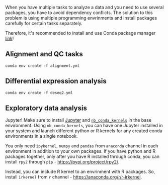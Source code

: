 When you have multiple tasks to analyze a data and you need to use several packages, you have to avoid dependency conflicts. The solution to this problem is using multiple programming envrinments and install packages carefully for certain tasks separately. 

Therefore, it's recommended to install and use Conda package manager [link](https://docs.anaconda.com/anaconda/install/)!

## Alignment and QC tasks
```
conda env create -f alignment.yml
```

## Differential expression analysis
```
conda env create -f deseq2.yml
```

## Exploratory data analysis
Jupyter! Make sure to install [Jupyter](https://anaconda.org/anaconda/jupyter) and [`nb_conda_kernels`](https://anaconda.org/conda-forge/nb_conda_kernels) in the base environment. Using `nb_conda_kernels`, you can have one Jupyter installed in your system and launch different python or R kernels for any created conda environments in a single notebook. 

You only need `ipykernel`, `numpy` and `pandas` from `anaconda` channel in each environment in addition to your own packages. If you have python and R packages together, only after you have R installed through conda, you can install `rpy2` through `pip` - https://pypi.org/project/rpy2/. 

Instead, you can include R kernel to an envrinment with R packages. So, install `irkernel` from `r` channel - https://anaconda.org/r/r-irkernel. 
